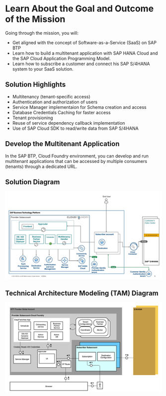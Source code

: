 # Learn About the Goal and Outcome of the Mission

Going through the mission, you will:
* Get aligned with the concept of Software-as-a-Service (SaaS) on SAP BTP
* Learn how to build a multitenant application with SAP HANA Cloud and the SAP Cloud Application Programming Model.
* Learn how to subscribe a customer and connect his SAP S/4HANA system to your SaaS solution.

## Solution Highlights
- Multitenancy (tenant-specific access)
- Authentication and authorization of users
- Service Manager implementaion for Schema creation and access
- Database Credentials Caching for faster access
- Tenant provisioning
- Reuse of service dependency callback implementation
- Use of SAP Cloud SDK to read/write data from SAP S/4HANA


## Develop the Multitenant Application

In the SAP BTP, Cloud Foundry environment, you can develop and run multitenant applications that can be accessed by multiple consumers (tenants) through a dedicated URL.

## Solution Diagram 

![Solution diagram](./images/Slide5.jpg)

## Technical Architecture Modeling (TAM) Diagram

![TAM](./images/tam.png)


